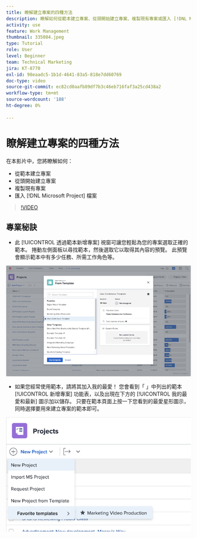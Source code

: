 ```yaml
---
title: 瞭解建立專案的四種方法
description: 瞭解如何從範本建立專案、從頭開始建立專案、複製現有專案或匯入 [!DNL Microsoft Project] 檔案。
activity: use
feature: Work Management
thumbnail: 335084.jpeg
type: Tutorial
role: User
level: Beginner
team: Technical Marketing
jira: KT-8770
exl-id: 98eaadc5-1b1d-4641-83a5-818e7dd60769
doc-type: video
source-git-commit: ec82cd0aafb89df7b3c46eb716faf3a25cd438a2
workflow-type: tm+mt
source-wordcount: '188'
ht-degree: 0%

---
```


# 瞭解建立專案的四種方法

在本影片中，您將瞭解如何：

* 從範本建立專案
* 從頭開始建立專案
* 複製現有專案
* 匯入 [!DNL Microsoft Project] 檔案

>[!VIDEO](https://video.tv.adobe.com/v/335084/?quality=12&learn=on)

## 專業秘訣

* 此 [!UICONTROL 透過範本新增專案] 視窗可讓您輕鬆為您的專案選取正確的範本。 捲動左側面板以尋找範本，然後選取它以取得其內容的預覽。 此預覽會顯示範本中有多少任務、所需工作角色等。

![[!UICONTROL 透過範本新增專案] 視窗](assets/planner-fund-new-project-from-template-window.png)

* 如果您經常使用範本，請將其加入我的最愛！ 您會看到「 」中列出的範本 [!UICONTROL 新增專案] 功能表，以及出現在下方的 [!UICONTROL 我的最愛和最新] 圖示加以儲存。 只要在範本頁面上按一下您看到的最愛星形圖示，同時選擇要用來建立專案的範本即可。

![[!UICONTROL 我的最愛範本] 清單在 [!UICONTROL 新增專案] 按鈕](assets/planner-fund-template-favorites.png)

<!---
learn more:
create a project using a template
create a project
copy a project
import a project from Microsoft Project
--->
